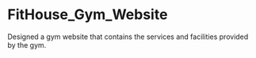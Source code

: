 # FitHouse_Gym_Website

Designed a gym website that contains the services and facilities provided by the gym.
